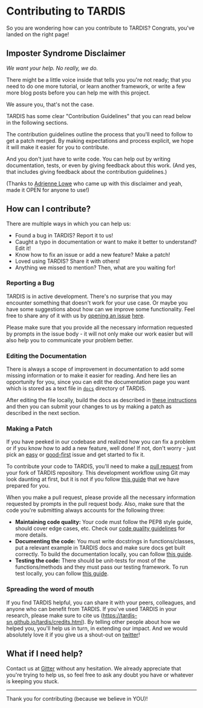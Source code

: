# Contributing to TARDIS

So you are wondering how can you contribute to TARDIS? Congrats, you've landed on the right page!

## Imposter Syndrome Disclaimer

_We want your help. No really, we do._

There might be a little voice inside that tells you you're not ready; that you need to do one more tutorial, or learn another framework, or write a few more blog posts before you can help me with this project.

We assure you, that's not the case.

TARDIS has some clear "Contribution Guidelines" that you can read below in the following sections.

The contribution guidelines outline the process that you'll need to follow to get a patch merged. By making expectations and process explicit, we hope it will make it easier for you to contribute.

And you don't just have to write code. You can help out by writing documentation, tests, or even by giving feedback about this work. (And yes, that includes giving feedback about the contribution guidelines.)

(Thanks to [Adrienne Lowe](https://github.com/adriennefriend/imposter-syndrome-disclaimer) who came up with this disclaimer and yeah, made it OPEN for anyone to use!)

## How can I contribute?

There are multiple ways in which you can help us:

- Found a bug in TARDIS? Report it to us!
- Caught a typo in documentation or want to make it better to understand? Edit it!
- Know how to fix an issue or add a new feature? Make a patch!
- Loved using TARDIS? Share it with others!
- Anything we missed to mention? Then, what are you waiting for!

### Reporting a Bug

TARDIS is in active development. There's no surprise that you may encounter something that doesn't work for your use case. Or maybe you have some suggestions about how can we improve some functionality. Feel free to share any of it with us by [opening an issue](https://docs.github.com/en/github/managing-your-work-on-github/creating-an-issue) [here](https://github.com/tardis-sn/tardis/issues/).

Please make sure that you provide all the necessary information requested by prompts in the issue body - it will not only make our work easier but will also help you to communicate your problem better.

### Editing the Documentation

There is always a scope of improvement in documentation to add some missing information or to make it easier for reading. And here lies an opportunity for you, since you can edit the documentation page you want which is stored as a text file in [`docs`](https://github.com/tardis-sn/tardis/tree/master/docs) directory of TARDIS.

After editing the file locally, build the docs as described in [these instructions](#) and then you can submit your changes to us by making a patch as described in the next section.

### Making a Patch

If you have peeked in our codebase and realized how you can fix a problem or if you know how to add a new feature, well done! If not, don't worry - just pick an [easy](https://github.com/tardis-sn/tardis/labels/easy) or [good-first](https://github.com/tardis-sn/tardis/labels/good%20first%20issue) issue and get started to fix it.

To contribute your code to TARDIS, you'll need to make a [pull request](https://docs.github.com/en/github/collaborating-with-issues-and-pull-requests/about-pull-requests) from your fork of TARDIS repository. This development workflow using Git may look daunting at first, but it is not if you follow [this guide](https://tardis-sn.github.io/tardis/development/git_workflow.html#preparation-and-working-with-git) that we have prepared for you.

When you make a pull request, please provide all the necessary information requested by prompts in the pull request body. Also, make sure that the code you're submitting always accounts for the following three:

- **Maintaining code quality:** Your code must follow the PEP8 style guide, should cover edge cases, etc. Check our [code quality guidelines](#) for more details.
- **Documenting the code:** You must write docstrings in functions/classes, put a relevant example in TARDIS docs and make sure docs get built correctly. To build the documentation locally, you can follow [this guide](#).
- **Testing the code:** There should be unit-tests for most of the functions/methods and they must pass our testing framework. To run test locally, you can follow [this guide](https://tardis-sn.github.io/tardis/development/running_tests.html).


### Spreading the word of mouth

If you find TARDIS helpful, you can share it with your peers, colleagues, and anyone who can benefit from TARDIS. If you've used TARDIS in your research, please make sure to cite us (https://tardis-sn.github.io/tardis/credits.html). By telling other people about how we helped you, you'll help us in turn, in extending our impact. And we would absolutely love it if you give us a shout-out on [twitter](https://twitter.com/tardis_sn/)!

## What if I need help?

Contact us at [Gitter](https://gitter.im/tardis-sn/tardis) without any hesitation. We already appreciate that you're trying to help us, so feel free to ask any doubt you have or whatever is keeping you stuck.

---

Thank you for contributing (because we believe in YOU)!
